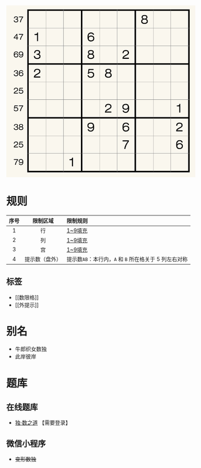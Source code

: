 ![](../../../images/sudoku/牛郎织女数独.png)

# 规则
| 序号  |  限制区域   | 限制规则                                |
|:---:|:-------:|:------------------------------------|
|  1  |    行    | [1~9填充]                             |
|  2  |    列    | [1~9填充]                             |
|  3  |    宫    | [1~9填充]                             |
|  4  | 提示数（盘外） | 提示数`AB`：本行内，`A` 和 `B` 所在格关于 5 列左右对称 |

## 标签

- [[数限格]]
- [[外提示]]

# 别名

- 牛郎织女数独
- 此岸彼岸

# 题库

## 在线题库
- [独·数之道](http://www.sudokufans.org.cn/lx/game.index.php?type=cc) 【需要登录】

## 微信小程序
- ~~变形数独~~

[1~9填充]: ../../../rules.md#1to9填充
